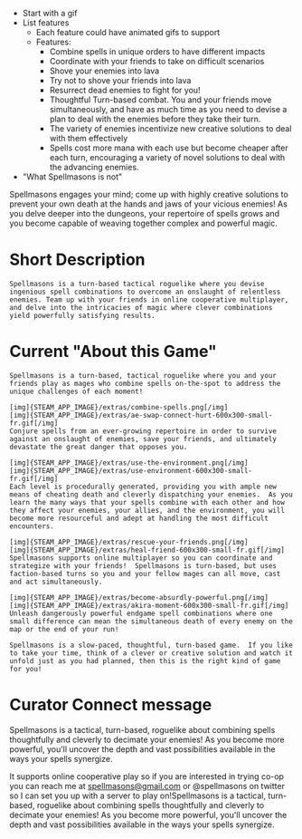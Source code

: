 - Start with a gif
- List features
    - Each feature could have animated gifs to support
    - Features:
        - Combine spells in unique orders to have different impacts
        - Coordinate with your friends to take on difficult scenarios
        - Shove your enemies into lava
        - Try not to shove your friends into lava
        - Resurrect dead enemies to fight for you!
        - Thoughtful Turn-based combat.  You and your friends move simultaneously, and have as much time as you need to devise a plan to deal with the enemies before they take their turn.
        - The variety of enemies incentivize new creative solutions to deal with them effectively
        - Spells cost more mana with each use but become cheaper after each turn, encouraging a variety of novel solutions to deal with the advancing enemies.
- "What Spellmasons is not"


Spellmasons engages your mind; come up with highly creative solutions to prevent your own death at the hands and jaws of your vicious enemies!  As you delve deeper into the dungeons, your repertoire of spells grows and you become capable of weaving together complex and powerful magic.

# Short Description
```
Spellmasons is a turn-based tactical roguelike where you devise ingenious spell combinations to overcome an onslaught of relentless enemies. Team up with your friends in online cooperative multiplayer, and delve into the intricacies of magic where clever combinations yield powerfully satisfying results.
```
# Current "About this Game"
```
Spellmasons is a turn-based, tactical roguelike where you and your friends play as mages who combine spells on-the-spot to address the unique challenges of each moment!

[img]{STEAM_APP_IMAGE}/extras/combine-spells.png[/img]
[img]{STEAM_APP_IMAGE}/extras/ae-swap-connect-hurt-600x300-small-fr.gif[/img]
Conjure spells from an ever-growing repertoire in order to survive against an onslaught of enemies, save your friends, and ultimately devastate the great danger that opposes you.

[img]{STEAM_APP_IMAGE}/extras/use-the-environment.png[/img]
[img]{STEAM_APP_IMAGE}/extras/use-environment-600x300-small-fr.gif[/img]
Each level is procedurally generated, providing you with ample new means of cheating death and cleverly dispatching your enemies.  As you learn the many ways that your spells combine with each other and how they affect your enemies, your allies, and the environment, you will become more resourceful and adept at handling the most difficult encounters.

[img]{STEAM_APP_IMAGE}/extras/rescue-your-friends.png[/img]
[img]{STEAM_APP_IMAGE}/extras/heal-friend-600x300-small-fr.gif[/img]
Spellmasons supports online multiplayer so you can coordinate and strategize with your friends!  Spellmasons is turn-based, but uses faction-based turns so you and your fellow mages can all move, cast and act simultaneously.

[img]{STEAM_APP_IMAGE}/extras/become-absurdly-powerful.png[/img]
[img]{STEAM_APP_IMAGE}/extras/akira-moment-600x300-small-fr.gif[/img]
Unleash dangerously powerful endgame spell combinations where one small difference can mean the simultaneous death of every enemy on the map or the end of your run!

Spellmasons is a slow-paced, thoughtful, turn-based game.  If you like to take your time, think of a clever or creative solution and watch it unfold just as you had planned, then this is the right kind of game for you!
```

# Curator Connect message
Spellmasons is a tactical, turn-based, roguelike about combining spells thoughtfully and cleverly to decimate your enemies!  As you become more powerful, you'll uncover the depth and vast possibilities available in the ways your spells synergize.

It supports online cooperative play so if you are interested in trying co-op you can reach me at spellmasons@gmail.com or @spellmasons on twitter so I can set you up with a server to play on!Spellmasons is a tactical, turn-based, roguelike about combining spells thoughtfully and cleverly to decimate your enemies!  As you become more powerful, you'll uncover the depth and vast possibilities available in the ways your spells synergize.